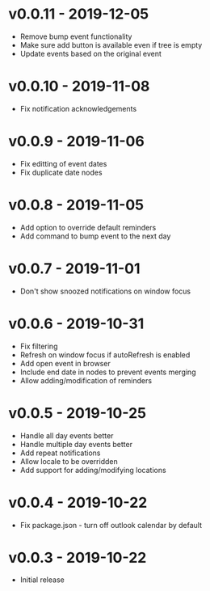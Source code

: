 # v0.0.11 - 2019-12-05
- Remove bump event functionality
- Make sure add button is available even if tree is empty
- Update events based on the original event

# v0.0.10 - 2019-11-08
- Fix notification acknowledgements

# v0.0.9 - 2019-11-06
- Fix editting of event dates
- Fix duplicate date nodes

# v0.0.8 - 2019-11-05
- Add option to override default reminders
- Add command to bump event to the next day

# v0.0.7 - 2019-11-01
- Don't show snoozed notifications on window focus

# v0.0.6 - 2019-10-31
- Fix filtering
- Refresh on window focus if autoRefresh is enabled
- Add open event in browser
- Include end date in nodes to prevent events merging
- Allow adding/modification of reminders

# v0.0.5 - 2019-10-25
- Handle all day events better
- Handle multiple day events better
- Add repeat notifications
- Allow locale to be overridden
- Add support for adding/modifying locations

# v0.0.4 - 2019-10-22
- Fix package.json - turn off outlook calendar by default

# v0.0.3 - 2019-10-22
- Initial release
